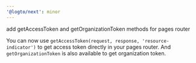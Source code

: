 ```yaml
---
'@logto/next': minor
---
```


add getAccessToken and getOrganizationToken methods for pages router

You can now use `getAccessToken(request, response, 'resource-indicator')` to get access token directly in your pages router. And `getOrganizationToken` is also available to get organization token.
